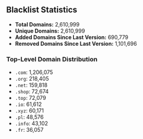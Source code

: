 ## Blacklist Statistics

- **Total Domains:** 2,610,999
- **Unique Domains:** 2,610,999
- **Added Domains Since Last Version:** 690,779
- **Removed Domains Since Last Version:** 1,101,696

### Top-Level Domain Distribution

-  `.com`: 1,206,075
-  `.org`: 218,405
-  `.net`: 159,818
-  `.shop`: 72,674
-  `.top`: 72,079
-  `.io`: 61,612
-  `.xyz`: 60,171
-  `.pl`: 48,576
-  `.info`: 43,102
-  `.fr`: 36,057
